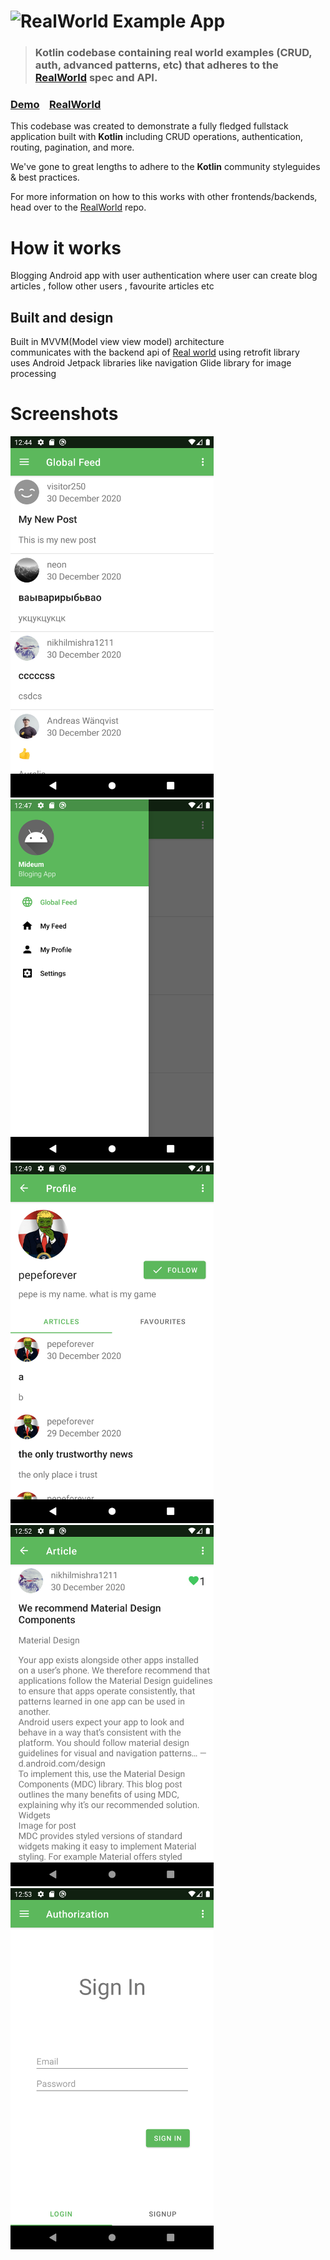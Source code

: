 # ![RealWorld Example App](https://cloud.githubusercontent.com/assets/556934/25672246/9a20e960-2fe7-11e7-99d3-23652878a2c2.png)

> ### Kotlin codebase containing real world examples (CRUD, auth, advanced patterns, etc) that adheres to the [RealWorld](https://github.com/gothinkster/realworld) spec and API.


### [Demo](https://github.com/gothinkster/realworld)&nbsp;&nbsp;&nbsp;&nbsp;[RealWorld](https://github.com/gothinkster/realworld)


This codebase was created to demonstrate a fully fledged fullstack application built with **Kotlin** including CRUD operations, authentication, routing, pagination, and more.

We've gone to great lengths to adhere to the **Kotlin** community styleguides & best practices.

For more information on how to this works with other frontends/backends, head over to the [RealWorld](https://github.com/gothinkster/realworld) repo.


# How it works

Blogging Android app with user authentication where user can create blog articles , follow other users , favourite articles etc

## Built and design
Built in MVVM(Model view view model) architecture\
communicates with the backend api of [Real world](https://github.com/gothinkster/realworld) using retrofit library\
uses Android Jetpack libraries like navigation
Glide library for image processing

# Screenshots
<img src="screenshots/Screenshot_1.png" width="325"/> <img src="screenshots/Screenshot_2.png" width="325"/>
<img src="screenshots/Screenshot_3.png" width="325"/> <img src="screenshots/Screenshot_4.png" width="325"/>
<img src="screenshots/Screenshot_5.png" width="325"/>
